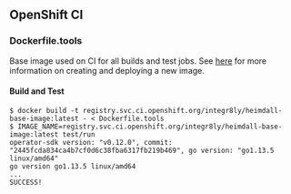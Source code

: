 ## OpenShift CI

### Dockerfile.tools

Base image used on CI for all builds and test jobs. See [here](https://github.com/integr8ly/ci-cd/blob/master/openshift-ci/README.md) for more information on creating and deploying a new image.

#### Build and Test

```
$ docker build -t registry.svc.ci.openshift.org/integr8ly/heimdall-base-image:latest - < Dockerfile.tools
$ IMAGE_NAME=registry.svc.ci.openshift.org/integr8ly/heimdall-base-image:latest test/run
operator-sdk version: "v0.12.0", commit: "2445fcda834ca4b7cf0d6c38fba6317fb219b469", go version: "go1.13.5 linux/amd64"                                                                                            
go version go1.13.5 linux/amd64  
...
SUCCESS!
```